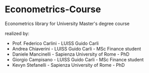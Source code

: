 # Econometrics-Course
Econometrics library for University Master's degree course


realized by:
- Prof. Federico Carlini - LUISS Guido Carli
- Andrea Chiaverini - LUISS Guido Carli - MSc  Finance student
- Daniele Mancinelli - Sapienza University of Rome - PhD
- Giorgio Campisano - LUISS Guido Carli - MSc Finance student
- Kevyn Stefanelli - Sapienza University of Rome - PhD
